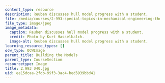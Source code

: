 ```yaml
---
content_type: resource
description: Reuben discusses hull model progress with a student.
file: /media/courses/2-993-special-topics-in-mechanical-engineering-the-art-and-science-of-boat-design-january-iap-2007/ee15dcaa2fdb99f33ac4bed5939bbd41_2993040.jpg
file_type: image/jpeg
image_metadata:
  caption: Reuben discusses hull model progress with a student.
  credit: Photo by Kurt Hasselbalch.
  image-alt: Reuben discusses hull model progress with a student.
learning_resource_types: []
ocw_type: OCWImage
parent_title: Building the Models
parent_type: CourseSection
resourcetype: Image
title: 2.993 040.jpg
uid: ee15dcaa-2fdb-99f3-3ac4-bed5939bbd41
---
```

